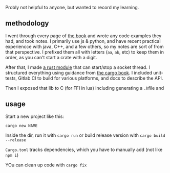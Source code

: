  Probly not helpful to anyone, but wanted to record my learning.

## methodology

I went through every page of [the book](https://doc.rust-lang.org/book/) and wrote any code examples they had, and took notes. I primarily use js & python, and have recent practical experiencce with java, C++, and a few others, so my notes are sort of from that perspective. I prefixed them all with letters (`aa`, `ab`, etc) to keep them in order, as you can't start a crate with a digit.

After that, I made [a rust module](https://dev.to/ghost/rust-project-structure-example-step-by-step-3ee) that can start/stop a socket thread. I structured everything using guidance from [the cargo book](https://doc.rust-lang.org/cargo/guide/). I included unit-tests, Gitlab CI to build for various platforms, and docs to describe the API.

Then I exposed that lib to C (for FFI in lua) including generating a `.h`file and 

## usage

Start a new project like this:

```
cargo new NAME
```

Inside the dir, run it with `cargo run` or build release version with `cargo build --release`

`Cargo.toml` tracks dependencies, which you have to manually add (not like `npm i`)

YOu can clean up code with `cargo fix`
